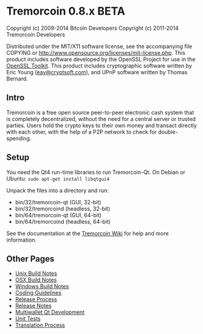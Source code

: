 Tremorcoin 0.8.x BETA
====================

Copyright (c) 2009-2014 Bitcoin Developers
Copyright (c) 2011-2014 Tremorcoin Developers

Distributed under the MIT/X11 software license, see the accompanying
file COPYING or http://www.opensource.org/licenses/mit-license.php.
This product includes software developed by the OpenSSL Project for use in the [OpenSSL Toolkit](http://www.openssl.org/). This product includes
cryptographic software written by Eric Young ([eay@cryptsoft.com](mailto:eay@cryptsoft.com)), and UPnP software written by Thomas Bernard.


Intro
---------------------
Tremorcoin is a free open source peer-to-peer electronic cash system that is
completely decentralized, without the need for a central server or trusted
parties.  Users hold the crypto keys to their own money and transact directly
with each other, with the help of a P2P network to check for double-spending.


Setup
---------------------
You need the Qt4 run-time libraries to run Tremorcoin-Qt. On Debian or Ubuntu:
	`sudo apt-get install libqtgui4`

Unpack the files into a directory and run:

- bin/32/tremorcoin-qt (GUI, 32-bit)
- bin/32/tremorcoind (headless, 32-bit)
- bin/64/tremorcoin-qt (GUI, 64-bit)
- bin/64/tremorcoind (headless, 64-bit)

See the documentation at the [Tremorcoin Wiki](http://tremorcoin.info)
for help and more information.


Other Pages
---------------------
- [Unix Build Notes](build-unix.md)
- [OSX Build Notes](build-osx.md)
- [Windows Build Notes](build-msw.md)
- [Coding Guidelines](coding.md)
- [Release Process](release-process.md)
- [Release Notes](release-notes.md)
- [Multiwallet Qt Development](multiwallet-qt.md)
- [Unit Tests](unit-tests.md)
- [Translation Process](translation_process.md)
